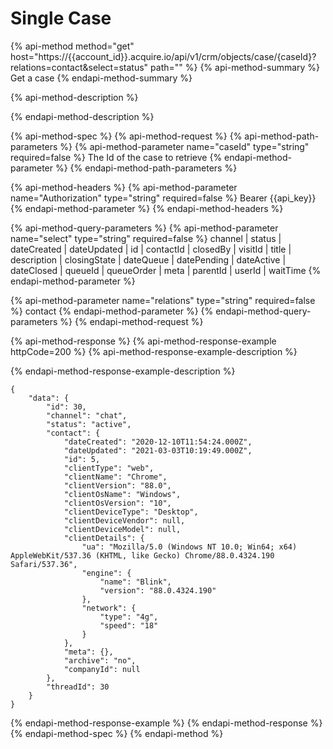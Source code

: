 # Single Case

{% api-method method="get" host="https://{{account\_id}}.acquire.io/api/v1/crm/objects/case/{caseId}?relations=contact&select=status" path="" %}
{% api-method-summary %}
Get a case
{% endapi-method-summary %}

{% api-method-description %}

{% endapi-method-description %}

{% api-method-spec %}
{% api-method-request %}
{% api-method-path-parameters %}
{% api-method-parameter name="caseId" type="string" required=false %}
The Id of the case to retrieve
{% endapi-method-parameter %}
{% endapi-method-path-parameters %}

{% api-method-headers %}
{% api-method-parameter name="Authorization" type="string" required=false %}
Bearer {{api\_key}}
{% endapi-method-parameter %}
{% endapi-method-headers %}

{% api-method-query-parameters %}
{% api-method-parameter name="select" type="string" required=false %}
channel \| status \| dateCreated \| dateUpdated \| id \| contactId \| closedBy \| visitId \| title \| description \| closingState \| dateQueue \| datePending \| dateActive \| dateClosed \| queueId \| queueOrder \| meta \| parentId \| userId \| waitTime
{% endapi-method-parameter %}

{% api-method-parameter name="relations" type="string" required=false %}
contact
{% endapi-method-parameter %}
{% endapi-method-query-parameters %}
{% endapi-method-request %}

{% api-method-response %}
{% api-method-response-example httpCode=200 %}
{% api-method-response-example-description %}

{% endapi-method-response-example-description %}

```
{
    "data": {
        "id": 30,
        "channel": "chat",
        "status": "active",
        "contact": {
            "dateCreated": "2020-12-10T11:54:24.000Z",
            "dateUpdated": "2021-03-03T10:19:49.000Z",
            "id": 5,
            "clientType": "web",
            "clientName": "Chrome",
            "clientVersion": "88.0",
            "clientOsName": "Windows",
            "clientOsVersion": "10",
            "clientDeviceType": "Desktop",
            "clientDeviceVendor": null,
            "clientDeviceModel": null,
            "clientDetails": {
                "ua": "Mozilla/5.0 (Windows NT 10.0; Win64; x64) AppleWebKit/537.36 (KHTML, like Gecko) Chrome/88.0.4324.190 Safari/537.36",
                "engine": {
                    "name": "Blink",
                    "version": "88.0.4324.190"
                },
                "network": {
                    "type": "4g",
                    "speed": "18"
                }
            },
            "meta": {},
            "archive": "no",
            "companyId": null
        },
        "threadId": 30
    }
}
```
{% endapi-method-response-example %}
{% endapi-method-response %}
{% endapi-method-spec %}
{% endapi-method %}

